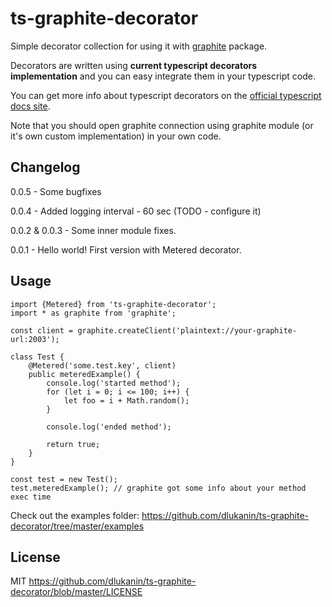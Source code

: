 # ts-graphite-decorator

Simple decorator collection for using it with [graphite](https://www.npmjs.com/package/graphite) package.

Decorators are written using **current typescript decorators implementation** and
you can easy integrate them in your typescript code.

You can get more info about typescript decorators on the [official typescript docs site](https://www.typescriptlang.org/docs/handbook/decorators.html).

Note that you should open graphite connection using graphite module (or it's own custom implementation) in your own code.

## Changelog

0.0.5 - Some bugfixes

0.0.4 - Added logging interval - 60 sec (TODO - configure it)

0.0.2 & 0.0.3 - Some inner module fixes.

0.0.1 - Hello world! First version with Metered decorator.

## Usage

```
import {Metered} from 'ts-graphite-decorator';
import * as graphite from 'graphite';

const client = graphite.createClient('plaintext://your-graphite-url:2003');

class Test {
    @Metered('some.test.key', client)
    public meteredExample() {
        console.log('started method');
        for (let i = 0; i <= 100; i++) {
            let foo = i + Math.random();
        }

        console.log('ended method');

        return true;
    }
}

const test = new Test();
test.meteredExample(); // graphite got some info about your method exec time

```

Check out the examples folder: https://github.com/dlukanin/ts-graphite-decorator/tree/master/examples

## License

MIT https://github.com/dlukanin/ts-graphite-decorator/blob/master/LICENSE